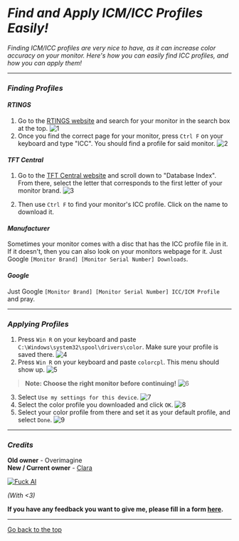 # *Find and Apply ICM/ICC Profiles Easily!*

*Finding ICM/ICC profiles are very nice to have, as it can increase color accuracy on your monitor. Here's how you can easily find ICC profiles, and how you can apply them!*

---

### *Finding Profiles*

#### *RTINGS*
1. Go to the [RTINGS website](https://www.rtings.com) and search for your monitor in the search box at the top.
![1](https://files.catbox.moe/wg1two.png)  
2. Once you find the correct page for your monitor, press `Ctrl F` on your keyboard and type "ICC". You should find a profile for said monitor.
![2](https://files.catbox.moe/eq11cm.png)  

#### *TFT Central*
1. Go to the [TFT Central website](https://tftcentral.co.uk/articles/icc_profiles) and scroll down to "Database Index". From there, select the letter that corresponds to the first letter of your monitor brand.
![3](https://files.catbox.moe/ttea5x.png)  

2. Then use `Ctrl F` to find your monitor's ICC profile. Click on the name to download it.
#### *Manufacturer*
Sometimes your monitor comes with a disc that has the ICC profile file in it. If it doesn't, then you can also look on your monitors webpage for it. Just Google `[Monitor Brand] [Monitor Serial Number] Downloads`.

#### *Google*
Just Google `[Monitor Brand] [Monitor Serial Number] ICC/ICM Profile` and pray.

---

### *Applying Profiles*

1. Press `Win R` on your keyboard and paste `C:\Windows\system32\spool\drivers\color`. Make sure your profile is saved there.
![4](https://files.catbox.moe/p2d1xy.png)   
2. Press `Win R` on your keyboard and paste `colorcpl`. This menu should show up.
![5](https://files.catbox.moe/kami6c.png)  
> **Note: Choose the right monitor before continuing!**
![6](https://files.catbox.moe/pc6lv6.png)  
3. Select `Use my settings for this device`.
![7](https://files.catbox.moe/sd1d09.png)  
4. Select the color profile you downloaded and click `OK`.
![8](https://files.catbox.moe/93umvn.png)  
5. Select your color profile from there and set it as your default profile, and select `Done`.
![9](https://files.catbox.moe/mi1gj2.png)  

---

### *Credits*
**Old owner** - Overimagine  
**New / Current owner** - [Clara](index.md/#some-stuff-about-me)

[![Fuck AI](https://files.catbox.moe/os5g6k.png)](https://notbyai.fyi)

*(With <3)*

**If you have any feedback you want to give me, please fill in a form [here](https://formulaer.com/f/aa502b70-f46d-4e81-98a2-bd6b2de24540).**

**************
[Go back to the top](#find-and-apply-icmicc-profiles-easily)


